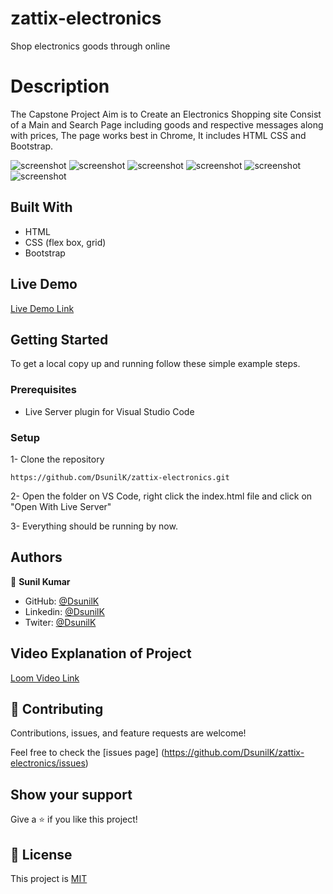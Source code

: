 # zattix-electronics

Shop electronics goods through online

# Description

The Capstone Project Aim is to Create an Electronics Shopping site Consist of a Main and Search Page including goods and respective messages along with prices, The page works best in Chrome, It includes HTML CSS and Bootstrap.

![screenshot](./assets/screenshots/main-laptop.png)
![screenshot](./assets/screenshots/main-footer.png)
![screenshot](./assets/screenshots/main-mobile.png)
![screenshot](./assets/screenshots/search-laptop.png)
![screenshot](./assets/screenshots/search-ipad.png)
![screenshot](./assets/screenshots/search-mobile.png)

## Built With

- HTML
- CSS (flex box, grid)
- Bootstrap

## Live Demo

[Live Demo Link](https://dsunilk.github.io/zattix-electronics/)

## Getting Started

To get a local copy up and running follow these simple example steps.

### Prerequisites

- Live Server plugin for Visual Studio Code

### Setup

1- Clone the repository

```
https://github.com/DsunilK/zattix-electronics.git
```

2- Open the folder on VS Code, right click the index.html file and click on "Open With Live Server"

3- Everything should be running by now.

## Authors

👤 **Sunil Kumar**

- GitHub: [@DsunilK](https://github.com/DsunilK)
- Linkedin: [@DsunilK](https://www.linkedin.com/in/dsunilk/)
- Twiter: [@DsunilK](https://twitter.com/D_sunil_K)

## Video Explanation of Project

[Loom Video Link](https://www.loom.com/share/c20d15f6c42a48d18e2be51740b18fe3)

## 🤝 Contributing

Contributions, issues, and feature requests are welcome!

Feel free to check the [issues page]
(https://github.com/DsunilK/zattix-electronics/issues)

## Show your support

Give a ⭐️ if you like this project!

## 📝 License

This project is [MIT](https://github.com/DsunilK/zattix-electronics/blob/main/LICENSE)
